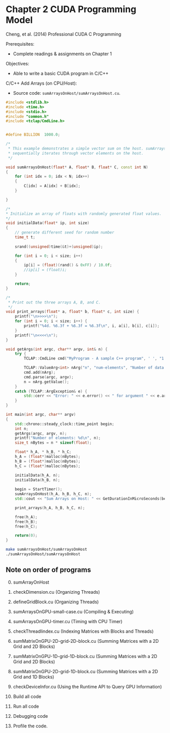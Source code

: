 # Chapter 2 CUDA Programming Model
Cheng, et al. (2014) Professional CUDA C Programming

Prerequisites:
- Complete readings & assignments on Chapter 1

Objectives:
- Able to write a basic CUDA program in C/C++

C/C++ Add Arrays (on CPU/Host):
- Source code: `sumArraysOnHost/sumArraysOnHost.cu`.

```c++
#include <stdlib.h>
#include <time.h>
#include <stdio.h>
#include "common.h"
#include <tclap/CmdLine.h>


#define BILLION  1000.0;

/*
 * This example demonstrates a simple vector sum on the host. sumArraysOnHost
 * sequentially iterates through vector elements on the host.
 */

void sumArraysOnHost(float* A, float* B, float* C, const int N)
{
    for (int idx = 0; idx < N; idx++)
    {
        C[idx] = A[idx] + B[idx];
    }

}

/*
* Initialize an array of floats with randomly generated float values.
*/
void initialData(float* ip, int size)
{
    // generate different seed for random number
    time_t t;
    
    srand((unsigned)time(&t)+(unsigned)ip);

    for (int i = 0; i < size; i++)
    {
        ip[i] = (float)(rand() & 0xFF) / 10.0f;
        //ip[i] = (float)i;
    }

    return;
}

/*
 * Print out the three arrays A, B, and C.
 */
void print_arrays(float* a, float* b, float* c, int size) {
    printf("\n>>>>\n");
    for (int i = 0; i < size; i++) {
        printf("%4d. %6.3f + %6.3f = %6.3f\n", i, a[i], b[i], c[i]);
    }
    printf("\n<<<<\n");
}

void getArgs(int argc, char** argv, int& n) {
    try {
        TCLAP::CmdLine cmd("MyProgram - A sample C++ program", ' ', "1.0");

        TCLAP::ValueArg<int> nArg("n", "num-elements", "Number of data elements", false, 1024, "int");
        cmd.add(nArg);
        cmd.parse(argc, argv);
        n = nArg.getValue();
    }
    catch (TCLAP::ArgException& e) {
        std::cerr << "Error: " << e.error() << " for argument " << e.argId() << std::endl;
    }
}

int main(int argc, char** argv)
{
    std::chrono::steady_clock::time_point begin;
    int n;
    getArgs(argc, argv, n);
    printf("Number of elements: %d\n", n);
    size_t nBytes = n * sizeof(float);

    float* h_A, * h_B, * h_C;
    h_A = (float*)malloc(nBytes);
    h_B = (float*)malloc(nBytes);
    h_C = (float*)malloc(nBytes);

    initialData(h_A, n);
    initialData(h_B, n);
    
    begin = StartTimer();
    sumArraysOnHost(h_A, h_B, h_C, n);
    std::cout << "Sum Arrays on Host: " << GetDurationInMicroSeconds(begin, StopTimer()) << " microsecs" << std::endl;

    print_arrays(h_A, h_B, h_C, n);

    free(h_A);
    free(h_B);
    free(h_C);

    return(0);
}
```

```bash
make sumArraysOnHost/sumArraysOnHost
./sumArraysOnHost/sumArraysOnHost
```

## Note on order of programs
0. sumArrayOnHost
1. checkDimension.cu (Organizing Threads)
2. defineGridBlock.cu (Organizing Threads)
3. sumArraysOnGPU-small-case.cu (Compiling & Executing)
4. sumArraysOnGPU-timer.cu (Timing with CPU Timer)
5. checkThreadIindex.cu (Indexing Matrices with Blocks and Threads)
6. sumMatrixOnGPU-2D-grid-2D-block.cu (Summing Matrices with a 2D Grid and 2D Blocks)
7. sumMatrixOnGPU-1D-grid-1D-block.cu (Summing Matrices with a 2D Grid and 2D Blocks)
8. sumMatrixOnGPU-2D-grid-1D-block.cu (Summing Matrices with a 2D Grid and 1D Blocks)
9. checkDeviceInfor.cu (Using the Runtime API to Query GPU Information)

1. Build all code
2. Run all code
3. Debugging code
4. Profile the code.
